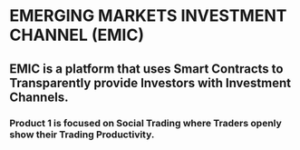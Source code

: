 # EMERGING MARKETS INVESTMENT CHANNEL (EMIC)

## EMIC is a platform that uses Smart Contracts to Transparently provide Investors with Investment Channels.

### Product 1 is focused on Social Trading where Traders openly show their Trading Productivity. 

